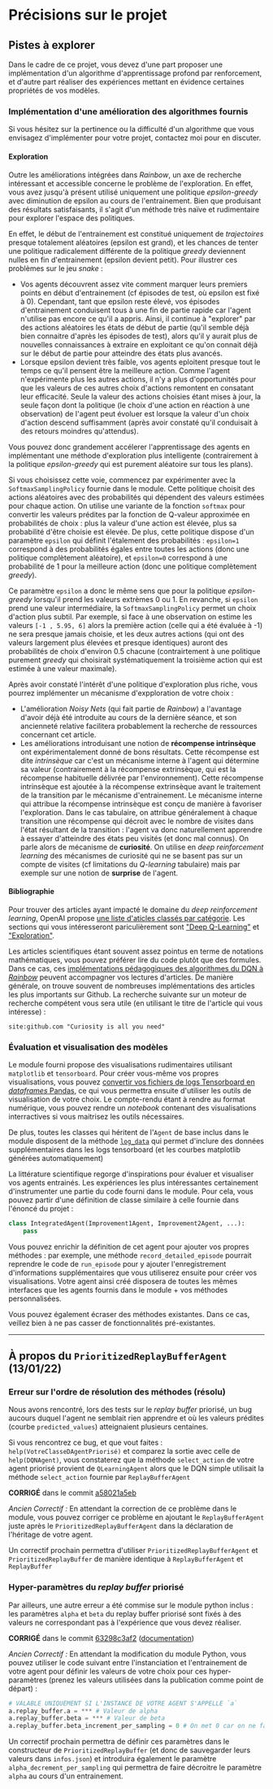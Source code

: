 # Précisions sur le projet

## Pistes à  explorer

Dans le cadre de ce projet, vous devez d'une part proposer une implémentation d'un algorithme d'apprentissage profond par renforcement, et d'autre part réaliser des expériences mettant en évidence certaines propriétés de vos modèles.

### Implémentation d'une amélioration des algorithmes fournis

Si vous hésitez sur la pertinence ou la difficulté d'un algorithme que vous envisagez d'implémenter pour votre projet, contactez moi pour en discuter.

#### Exploration

Outre les améliorations intégrées dans *Rainbow*, un axe de recherche intéressant et accessible concerne le problème de l'exploration. En effet, vous avez jusqu'à présent utilisé uniquement une politique *epsilon-greedy* avec diminution de epsilon au cours de l'entrainement. Bien que produisant des résultats satisfaisants, il s'agit d'un méthode très naïve et rudimentaire pour explorer l'espace des politiques.

En effet, le début de l'entrainement est constitué uniquement de *trajectoires* presque totalement aléatoires (epsilon est grand), et les chances de tenter une politique radicalement différente de la politique *greedy* deviennent nulles en fin d'entrainement (epsilon devient petit). Pour illustrer ces problèmes sur le jeu *snake* :

* Vos agents découvrent assez vite comment marquer leurs premiers points en début d'entrainement (cf épisodes de test, où epsilon est fixé à 0). Cependant, tant que epsilon reste élevé, vos épisodes d'entrainement conduisent tous à une fin de partie rapide car l'agent n'utilise pas encore ce qu'il a appris. Ainsi, il continue à "explorer" par des actions aléatoires les états de début de partie (qu'il semble déjà bien connaitre d'après les épisodes de test), alors qu'il y aurait plus de nouvelles connaissances à extraire en exploitant ce qu'on connait déjà sur le début de partie pour atteindre des états plus avancés.
* Lorsque epsilon devient très faible, vos agents eploitent presque tout le temps ce qu'il pensent être la meilleure action. Comme l'agent n'expérimente plus les autres actions, il n'y a plus d'opportunités pour que les valeurs de ces autres choix d'actions remontent en consatant leur efficacité. Seule la valeur des actions choisies étant mises à jour, la seule façon dont la politique (le choix d'une action en réaction à une observation) de l'agent peut évoluer est lorsque la valeur d'un choix d'action descend suffisamment (après avoir constaté qu'il conduisait à des retours moindres qu'attendus).

Vous pouvez donc grandement accélerer l'apprentissage des agents en implémentant une méthode d'exploration plus intelligente (contrairement à la politique *epsilon-greedy* qui est purement aléatoire sur tous les plans). 

Si vous choisissez cette voie, commencez par expérimenter avec la `SoftmaxSamplingPolicy` fournie dans le module. Cette politique choisit des actions aléatoires avec des probabilités qui dépendent des valeurs estimées pour chaque action. On utilise une variante de la fonction `softmax` pour convertir les valeurs prédites par la fonction de Q-valeur approximée en probabilités de choix : plus la valeur d'une action est élevée, plus sa probabilité d'être choisie est élevée. De plus, cette politique dispose d'un paramètre `epsilon` qui définit l'étalement des probabilités : `epsilon=1` correspond à des probabilités égales entre toutes les actions (donc une politique complètement aléatoire), et `epsilon=0` correspond à une probabilité de 1 pour la meilleure action (donc une politique complètement *greedy*).

Ce paramètre `epsilon` a donc le même sens que pour la politique *epsilon-greedy* lorsqu'il prend les valeurs extrèmes 0 ou 1. En revanche, si `epsilon` prend une valeur intermédiaire, la `SoftmaxSamplingPolicy` permet un choix d'action plus subtil. Par exemple, si face à une observation on estime les valeurs `[-1 , 5.95, 6]` alors la première action (celle qui a été évaluée à -1) ne sera presque jamais choisie, et les deux autres actions (qui ont des valeurs largement plus élevées et presque identiques) auront des probabilités de choix d'environ 0.5 chacune (contrairtement à une politique purement *greedy* qui choisirait systématiquement la troisième action qui est estimée à une valeur maximale).

Après avoir constaté l'intérêt d'une politique d'exploration plus riche, vous pourrez implémenter un mécanisme d'expploration de votre choix :

* L'amélioration *Noisy Nets* (qui fait partie de *Rainbow*) a l'avantage d'avoir déjà été introduite au cours de la dernière séance, et son ancienneté relative facilitera probablement la recherche de ressources concernant cet article.
* Les améliorations introduisant une notion de **récompense intrinsèque** ont expérimentalement donné de bons résultats. Cette récompense est dite *intrinsèque* car c'est un mécanisme interne à l'agent qui détermine sa valeur (contrairement à la récompense extrinsèque, qui est la récompense habituelle délivrée par l'environnement). Cette récompense intrinsèque est ajoutée à la récompense extrinsèque avant le traitement de la transition par le mécanisme d'entrainement. Le mécanisme interne qui attribue la récompense intrinsèque est conçu de manière à favoriser l'exploration. Dans le cas tabulaire, on attribue généralement à chaque transition une récompense qui décroit avec le nombre de visites dans l'état résultant de la transition : l'agent va donc naturellement apprendre à essayer d'atteindre des états peu visités (et donc mal connus). On parle alors de mécanisme de **curiosité**. On utilise en *deep reinforcement learning* des mécanismes de curiosité qui ne se basent pas sur un compte de visites (cf limitations du *Q-learning* tabulaire) mais par exemple sur une notion de **surprise** de l'agent.


#### Bibliographie

Pour trouver des articles ayant impacté le domaine du *deep reinforcement learning*, OpenAI propose [une liste d'aticles classés par catégorie](https://spinningup.openai.com/en/latest/spinningup/keypapers.html). Les sections qui vous intéresseront pariculièrement sont ["Deep Q-Learning"](https://spinningup.openai.com/en/latest/spinningup/keypapers.html#a-deep-q-learning) et ["Exploration"](https://spinningup.openai.com/en/latest/spinningup/keypapers.html#exploration).

Les articles scientifiques étant souvent assez pointus en terme de notations mathématiques, vous pouvez préférer lire du code plutôt que des formules. Dans ce cas, ces [implémentations pédagogiques des algorithmes du DQN à *Rainbow*](https://github.com/Curt-Park/rainbow-is-all-you-need) peuvent accompagner vos lectures d'articles. De manière générale, on trouve souvent de nombreuses implémentations des articles les plus importants sur Github. La recherche suivante sur un moteur de recherche compétent vous sera utile (en utilisant le titre de l'article qui vous intéresse) :

```
site:github.com "Curiosity is all you need"
```

### Évaluation et visualisation des modèles

Le module fourni propose des visualisations rudimentaires utilisant `matplotlib` et `tensorboard`. Pour créer vous-même vos propres visualisations, vous pouvez [convertir vos fichiers de logs Tensorboard en *dataframes* Pandas](https://github.com/theRealSuperMario/supermariopy/blob/master/scripts/tflogs2pandas.py), ce qui vous permettra ensuite d'utiliser les outils de visualisation de votre choix. Le compte-rendu étant à rendre au format numérique, vous pouvez rendre un *notebook* contenant des visualisations interractives si vous maitrisez les outils nécessaires.

De plus, toutes les classes qui héritent de l'`Agent` de base inclus dans le module disposent de la méthode [`log_data`](https://pcouy.github.io/ESGI-M2-IABD/code_tp/agents/base.html#Agent.log_data) qui permet d'inclure des données supplémentaires dans les logs tensorboard (et les courbes matplotlib générées automatiquement)

La littérature scientifique regorge d'inspirations pour évaluer et visualiser vos agents entrainés. Les expériences les plus intéressantes certainement d'instrumenter une partie du code fourni dans le module. Pour cela, vous pouvez partir d'une définition de classe similaire à celle fournie dans l'énoncé du projet :

```python
class IntegratedAgent(Improvement1Agent, Improvement2Agent, ...):
	pass
```

Vous pouvez enrichir la définition de cet agent pour ajouter vos propres méthodes : par exemple, une méthode `record_detailed_episode` pourrait reprendre le code de `run_episode` pour y ajouter l'enregistrement d'informations supplémentaires que vous utiliserez ensuite pour créer vos visualisations. Votre agent ainsi créé disposera de toutes les mêmes interfaces que les agents fournis dans le module + vos méthodes personnalisées.

Vous pouvez également écraser des méthodes existantes. Dans ce cas, veillez bien à ne pas casser de fonctionnalités pré-existantes.

------------

## À propos du `PrioritizedReplayBufferAgent` (13/01/22)

### Erreur sur l'ordre de résolution des méthodes (résolu)

Nous avons rencontré, lors des tests sur le *replay buffer* priorisé, un bug aucours duquel l'agent ne semblait rien apprendre
et où les valeurs prédites (courbe `predicted_values`) atteignaient plusieurs centaines.

Si vous rencontrez ce bug, et que vout faites : `help(VotreClasseDAgentPriorisé)` et comparez la sortie avec celle de
`help(DQNAgent)`, vous constaterez que la méthode `select_action` de votre agent priorisé provient de `QLearningAgent`
alors que le DQN simple utilisait la méthode `select_action` fournie par `ReplayBufferAgent`

**CORRIGÉ** dans le commit [a58021a5eb](https://github.com/pcouy/ESGI-M2-IABD/commit/a58021a5eb67731fbcfe92bc8410938ed2aff80c)

*Ancien Correctif :* En attendant la correction de ce problème dans le module, vous pouvez corriger ce problème en ajoutant le `ReplayBufferAgent`
juste après le `PrioritizedReplayBufferAgent` dans la déclaration de l'héritage de votre agent.

Un correctif prochain permettra d'utiliser `PrioritizedReplayBufferAgent` et `PrioritizedReplayBuffer` de manière identique à
`ReplayBufferAgent` et `ReplayBuffer`

### Hyper-paramètres du *replay buffer* priorisé

Par ailleurs, une autre erreur a été commise sur le module python inclus : les paramètres `alpha` et `beta` du replay buffer
priorisé sont fixés à des valeurs ne correspondant pas à l'expérience que vous devez réaliser.

**CORRIGÉ** dans le commit [63298c3af2]() ([documentation](https://pcouy.github.io/ESGI-M2-IABD/code_tp/agents/prioritized_replay.html#PrioritizedReplayBuffer))

*Ancien Correctif :* En attendant la modification du module Python, vous pouvez utiliser le code suivant entre l'instanciation et
l'entrainement de votre agent pour définir les valeurs de votre choix pour ces hyper-paramètres (prenez les valeurs utilisées
dans la publication comme point de départ) :

```python
# VALABLE UNIQUEMENT SI L'INSTANCE DE VOTRE AGENT S'APPELLE `a`
a.replay_buffer.a = *** # Valeur de alpha
a.replay_buffer.beta = *** # Valeur de beta
a.replay_buffer.beta_increment_per_sampling = 0 # On met 0 car on ne fait pas varier beta durant l'entrainement
```

Un correctif prochain permettra de définir ces paramètres dans le constructeur de `PrioritizedReplayBuffer` (et donc de sauvegarder
leurs valeurs dans `infos.json`) et introduira également le paramètre `alpha_decrement_per_sampling` qui permettra de faire décroitre
le paramètre `alpha` au cours d'un entrainement.

